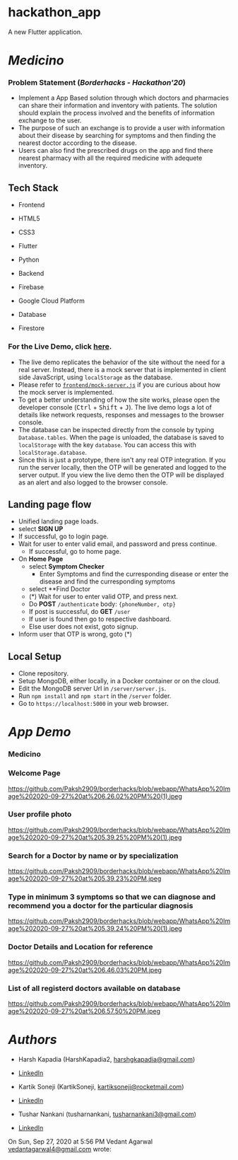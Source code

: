# hackathon_app

A new Flutter application.

# *Medicino*

### Problem Statement (*Borderhacks - Hackathon'20*)
- Implement a App Based solution through which doctors and pharmacies
can share their information and inventory with patients. The solution
should explain the process involved and the benefits of information
exchange to the user.
- The purpose of such an exchange is to provide a user with
information about their disease by searching for symptoms and then
finding the nearest doctor according to the disease.
- Users can also find the prescribed drugs on the app and find there
nearest pharmacy with all the required medicine with adequete
inventory.

## Tech Stack
- Frontend
- HTML5
- CSS3
- Flutter
- Python

- Backend
- Firebase
- Google Cloud Platform

- Database
- Firestore

### For the Live Demo, click [here](https://tusharnankani.github.io/Swadeshi/).

- The live demo replicates the behavior of the site without the need
for a real server. Instead, there is a mock server that is implemented
in client side JavaScript, using `localStorage` as the database.
- Please refer to [`frontend/mock-server.js`](frontend/mock-server.js)
if you are curious about how the mock server is implemented.
- To get a better understanding of how the site works, please open the
developer console (<kbd>Ctrl</kbd> + <kbd>Shift</kbd> + <kbd>J</kbd>).
  The live demo logs a lot of details like network requests, responses
and messages to the browser console.
- The database can be inspected directly from the console by typing
`Database.tables`.
  When the page is unloaded, the database is saved to `localStorage`
with the key `database`. You can access this with
`localStorage.database`.
- Since this is just a prototype, there isn't any real OTP integration.
  If you run the server locally, then the OTP will be generated and
logged to the server output.
  If you view the live demo then the OTP will be displayed as an alert
and also logged to the browser console.

## Landing page flow
- Unified landing page loads.
- select **SIGN UP**
- If successful, go to login page.
- Wait for user to enter valid email, and password and press continue.
    - If successful, go to home page.
- On **Home Page**
    - select **Symptom Checker**
        - Enter Symptoms and find the curresponding disease or enter
the disease and find the curresponding symptoms
    - select **Find Doctor
    - (*) Wait for user to enter valid OTP, and press next.
    - Do **POST** `/authenticate` body: `{phoneNumber, otp}`
    - If post is successful, do **GET** `/user`
    - If user is found then go to respective dashboard.
    - Else user does not exist, goto signup.
- Inform user that OTP is wrong, goto (*)

## Local Setup
- Clone repository.
- Setup MongoDB, either locally, in a Docker container or on the cloud.
- Edit the MongoDB server Url in `/server/server.js`.
- Run `npm install` and `npm start` in the `/server` folder.
- Go to `https://localhost:5000` in your web browser.


# *App Demo*
### Medicino
### Welcome Page
https://github.com/Paksh2909/borderhacks/blob/webapp/WhatsApp%20Image%202020-09-27%20at%206.26.02%20PM%20(1).jpeg

### User profile photo
https://github.com/Paksh2909/borderhacks/blob/webapp/WhatsApp%20Image%202020-09-27%20at%205.39.25%20PM%20(1).jpeg


### Search for a Doctor by name or by specialization
https://github.com/Paksh2909/borderhacks/blob/webapp/WhatsApp%20Image%202020-09-27%20at%205.39.23%20PM.jpeg

### Type in minimum 3 symptoms so that we can diagnose and recommend you a doctor for the particular diagnosis
https://github.com/Paksh2909/borderhacks/blob/webapp/WhatsApp%20Image%202020-09-27%20at%205.39.24%20PM%20(1).jpeg


### Doctor Details and Location for reference
https://github.com/Paksh2909/borderhacks/blob/webapp/WhatsApp%20Image%202020-09-27%20at%206.46.03%20PM.jpeg

### List of all  registerd doctors available on database
https://github.com/Paksh2909/borderhacks/blob/webapp/WhatsApp%20Image%202020-09-27%20at%206.57.50%20PM.jpeg



# *Authors*
* Harsh Kapadia (HarshKapadia2, harshgkapadia@gmail.com)
- [LinkedIn](http://www.linkedin.com/in/harsh-kapadia-426999175)
* Kartik Soneji (KartikSoneji, kartiksoneji@rocketmail.com)
- [LinkedIn](https://www.linkedin.com/in/kartiksoneji)
* Tushar Nankani (tusharnankani, tusharnankani3@gmail.com)
- [LinkedIn](https://www.linkedin.com/in/tusharnankani)

On Sun, Sep 27, 2020 at 5:56 PM Vedant Agarwal <vedantagarwal4@gmail.com> wrote:
>
>
